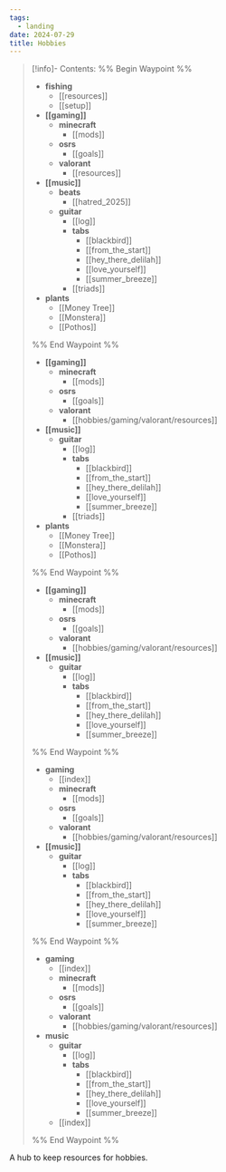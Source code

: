 ```yaml
---
tags:
  - landing
date: 2024-07-29
title: Hobbies
---
```


> [!info]- Contents: 
>%% Begin Waypoint %%
>- **fishing**
>	- [[resources]]
>	- [[setup]]
>- **[[gaming]]**
>	- **minecraft**
>		- [[mods]]
>	- **osrs**
>		- [[goals]]
>	- **valorant**
>		- [[resources]]
>- **[[music]]**
>	- **beats**
>		- [[hatred_2025]]
>	- **guitar**
>		- [[log]]
>		- **tabs**
>			- [[blackbird]]
>			- [[from_the_start]]
>			- [[hey_there_delilah]]
>			- [[love_yourself]]
>			- [[summer_breeze]]
>		- [[triads]]
>- **plants**
>	- [[Money Tree]]
>	- [[Monstera]]
>	- [[Pothos]]
>
>%% End Waypoint %%
>- **[[gaming]]**
>	- **minecraft**
>		- [[mods]]
>	- **osrs**
>		- [[goals]]
>	- **valorant**
>		- [[hobbies/gaming/valorant/resources]]
>- **[[music]]**
>	- **guitar**
>		- [[log]]
>		- **tabs**
>			- [[blackbird]]
>			- [[from_the_start]]
>			- [[hey_there_delilah]]
>			- [[love_yourself]]
>			- [[summer_breeze]]
>		- [[triads]]
>- **plants**
>	- [[Money Tree]]
>	- [[Monstera]]
>	- [[Pothos]]
>
>%% End Waypoint %%
>- **[[gaming]]**
>	- **minecraft**
>		- [[mods]]
>	- **osrs**
>		- [[goals]]
>	- **valorant**
>		- [[hobbies/gaming/valorant/resources]]
>- **[[music]]**
>	- **guitar**
>		- [[log]]
>		- **tabs**
>			- [[blackbird]]
>			- [[from_the_start]]
>			- [[hey_there_delilah]]
>			- [[love_yourself]]
>			- [[summer_breeze]]
>
>%% End Waypoint %%
>- **gaming**
>	- [[index]]
>	- **minecraft**
>		- [[mods]]
>	- **osrs**
>		- [[goals]]
>	- **valorant**
>		- [[hobbies/gaming/valorant/resources]]
>- **[[music]]**
>	- **guitar**
>		- [[log]]
>		- **tabs**
>			- [[blackbird]]
>			- [[from_the_start]]
>			- [[hey_there_delilah]]
>			- [[love_yourself]]
>			- [[summer_breeze]]
>
>%% End Waypoint %%
>- **gaming**
>	- [[index]]
>	- **minecraft**
>		- [[mods]]
>	- **osrs**
>		- [[goals]]
>	- **valorant**
>		- [[hobbies/gaming/valorant/resources]]
>- **music**
>	- **guitar**
>		- [[log]]
>		- **tabs**
>			- [[blackbird]]
>			- [[from_the_start]]
>			- [[hey_there_delilah]]
>			- [[love_yourself]]
>			- [[summer_breeze]]
>	- [[index]]
>
>%% End Waypoint %%

A hub to keep resources for hobbies.
